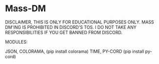 # Mass-DM
DISCLAIMER, THIS IS ONLY FOR EDUCATIONAL PURPOSES ONLY. MASS DM'ING IS PROHIBITED IN DISCORD'S TOS.
I DO NOT TAKE ANY RESPONSIBILITIES IF YOU GET BANNED FROM DISCORD.

MODULES:

JSON,
COLORAMA, (pip install colorama)
TIME,
PY-CORD (pip install py-cord)

